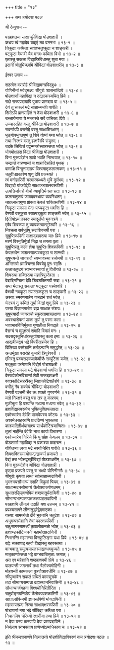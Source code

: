 +++
title = "१३"

+++
अथ त्रयोदशः पटलः  
    
    
श्री देव्युवाच --  
    
परब्रह्मतया साक्षाच्छ्रीविद्या षोडशाक्षरी ।  
कथय त्वं महादेव यद्यहं तव वल्लभा ॥ १३-१ ॥  
त्रिकूटाः कथिताः सर्वाश्चतुष्कूटा च शाङ्करी ।  
षट्कूटा वैष्णवी चैव मनवः कथिता विभो ॥ १३-२ ॥  
एतास्तु सकला विद्यास्रिविधास्तु श्रुता मया ।  
इदानीं श्रोतुमिच्छामि श्रीविद्यां षोडशाक्षरीम् ॥ १३-३ ॥  
    
ईश्वर उवाच --  
    
शठत्वेन वरारोहे श्रीविद्यामन्त्रविद्बुधः ।  
योगिनीनां भवेद्भक्ष्यः श्रीगुरोः शासनात्प्रिये ॥ १३-४ ॥  
षोडशार्णां महाविद्यां न दद्यात्कस्यचित् प्रिये ।  
राज्ञे राज्यप्रदायापि पुत्राय प्राणदाय वा ॥ १३-५ ॥  
देयं तु सकलं भद्रे साम्राज्यमपि पार्वति ।  
शिरोऽपि प्राणसहितं न देया षोडशाक्षरी ॥ १३-६ ॥  
उच्चार्यमाणा ये मन्त्रास्ते सर्वे वाचिकाः प्रिये ।  
उच्चाररहितं वस्तु श्रीविद्या षोडशाक्षरी ॥ १३-७ ॥  
सवर्णाऽपि वरारोहे वस्तु साक्षान्निरक्षरम् ।  
भृङ्गोपभुक्तपुष्पं तु शिवे योग्यं यथा भवेत् ॥ १३-८ ॥  
तथा निरक्षरं वस्तु ह्यक्षरैरपि संयुतम् ।  
उदके लिखितं यद्वन्मन्त्रोच्चारस्तथा भवेत् ॥ १३-९ ॥  
भोगमोक्षप्रदा विद्या श्रीविद्या षोडशाक्षरी ।  
विना गुरूपदेशेन शापो भवति निश्चयात् ॥ १३-१० ॥  
चन्द्रान्तं वारुणान्तं च शक्रादिसहितं पृथक् ।  
वामाक्षि बिन्दुनादाढ्यं विश्वमातृकलात्मकम् ॥ १३-११ ॥  
चतुवीधप्रकारेण शृणु देवि प्रकथ्यते ।  
त्वं मनोहारिणी यस्मात्कथ्यते भुवि दुर्लभम् ॥ १३-१२ ॥  
विद्यादौ योजयेद्देवि साक्षाज्जाग्रत्स्वरूपिणी ।  
उत्पत्तिर्जागरो बोधो व्यावृत्तिर्मनसः सदा ॥ १३-१३ ॥  
कलाचतुष्टयं जाग्रदवस्थायां व्यवस्थितम् ।  
जाग्रत्सत्त्वगुणा प्रोक्ता केवलं शक्तिरूपिणी ॥ १३-१४ ॥  
त्रिकूटा सकला भेदाः पञ्चकूटा भवन्ति हि ।  
वैष्णवी वसुकूटा स्यात्षट्कूटा शाङ्करी भवेत् ॥ १३-१५ ॥  
द्वितीयोऽयं प्रकारः स्याद्दुर्लभो भुवनत्रये ।  
एषैव शिवरूपा तु व्यापकत्वात्सुरेश्वरि ॥ १३-१६ ॥  
निश्चला सर्वभूतेषु सदाशिवमयी परा ।  
सुषुप्तिरूपिणी साक्षाद्ब्रह्मरूपा यतः प्रिये ॥ १३-१७ ॥  
मरणं विस्मृतिर्मूर्छा निद्रा च तमसा वृता ।  
सुषुप्तिस्तु कला ज्ञेया सुषुप्तिः शिवरूपिणी ॥ १३-१८ ॥  
केवलत्वेन जाग्रत्स्यात्पञ्चकूटा च शाम्भवी ।  
सुषुप्त्यन्ते जागरादौ स्वप्नावस्था रजोमयी ॥ १३-१९ ॥  
अभिलाषो भ्रमश्चिन्ता विषयेषु पुनः स्मृतिः ।  
कलाचतुष्टयं स्वप्नावस्थायां तु विधीयते ॥ १३-२० ॥  
शिवरूपा शक्तिरूपा महात्रिपुरदेवता ।  
वेदादिमण्डिता देवि शिवशक्तिमयी सदा ॥ १३-२१ ॥  
सप्त भेदास्तु सकलाः षट्कूटाः परमेश्वरि ।  
वैष्णवी नवकूटा स्यात्सप्तकूटा च शाङ्करी ॥ १३-२२ ॥  
अस्याः स्मरणमात्रेण गजदानं शतं भवेत् ।  
भेदत्रयं तु कथितं तूर्यां विद्यां शृणु प्रिये ॥ १३-२३ ॥  
यस्या विज्ञानमात्रेण ब्रह्म साक्षान्न संशयः ।  
सुषुप्त्यादौ जागरान्ते स्फुरत्तामात्रलक्षणा ॥ १३-२४ ॥  
अवस्थाशेषतां प्राप्ता तुर्या तु परमा कला ।  
भावाभावविनिर्मुक्ता गुणातीता निगद्यते ॥ १३-२५ ॥  
वैराग्यं च मुमुक्षत्वं शमादि विमलं मनः ।  
सदसद्वस्तुनिर्धारस्तुर्यायास्तु कला इमाः ॥ १३-२६ ॥  
आद्यबीजद्वयं भद्रे विपरीतक्रमेण हि ।  
विलिख्य परमेशानि ततोऽन्यानि समुद्धरेत् ॥ १३-२७ ॥  
अन्तर्मुखा वरारोहे कुमारी त्रिपुरेश्वरी ।  
एभिस्तु पञ्चसङ्ख्याकैर्बीजैः सम्पुटिता यजेत् ॥ १३-२८ ॥  
षट्कूटा परमेशानि विद्येयं षोडशाक्षरी ।  
त्रिकूटा सकला भद्रे षोडशार्णा भवन्ति हि ॥ १३-२९ ॥  
वैष्णव्येकोनविंशार्णा शैवी सप्तदशाक्षरी ।  
वक्त्रकोटिसहस्रैस्तु जिह्वाकोटिशतैरपि ॥ १३-३० ॥  
वणीतुं नैव शक्येयं श्रीविद्या षोडशाक्षरी ।  
वैष्णवी पञ्चमी चैव कः शक्तो गुणवर्णने ॥ १३-३१ ॥  
यतो निरक्षरं वस्तु परा तत्र तु कारणम् ।  
मूकीभूता हि पश्यन्ति मध्यमा मध्यमा भवेत् ॥ १३-३२ ॥  
ब्रह्मविद्यास्वरूपेण भुक्तिमुक्तिफलप्रदा ।  
एकोच्चारेण देवेशि वाजपेयस्य कोटयः ॥ १३-३३ ॥  
अश्वमेधसहस्राणि प्रादक्षिण्यं भुवस्तथा ।  
काश्यादितीर्थयात्राश्च सार्धकोटित्रयान्विताः ॥ १३-३४ ॥  
तुलां नार्हन्ति देवेशि नात्र कार्या विचारणा ।  
एकोच्चारेण गिरिजे किं पुनर्ब्रह्म केवलम् ॥ १३-३५ ॥  
षोडशार्णा महाविद्या न प्रकाश्या कदाचन ।  
गोपितव्या त्वया भद्रे स्वयोनिरिव पार्वति ॥ १३-३६ ॥  
शिवशक्तिसमायोगाद्यद्यत्कर्म प्रजायते ।  
वेद्यं तन्न भवेत्तद्वच्छ्रीविद्यां षोडशाक्षरीम् ॥ १३-३७ ॥  
विना गुरूपदेशेन श्रीविद्या षोडशाक्षरी ।  
दृष्ट्वा प्रजपते यस्तु स भक्ष्यो योगिनीगणैः ॥ १३-३८ ॥  
श्रीगुरोः कृपया लब्धा सर्वसाम्राज्यदायिनी ।  
भुवनत्रयसौभाग्यं ददाति विपुलां श्रियम् ॥ १३-३९ ॥  
साक्षान्मदनसौभाग्यं त्रैलोक्याकर्षणक्षमम् ।  
सुधातरङ्ङ्गिणीवेयं शब्दचातुर्यदायिनी ॥ १३-४० ॥  
सौभाग्यभाग्यसम्पन्नकलापटलदायिनी ।  
परब्रह्मणि लीनत्वं ददाति यश उत्तमम् ॥ १३-४१ ॥  
प्रपञ्चसागरे लीनानुद्धरेद्वेदमातृका ।  
यस्याः सामर्थ्यतो देवि भुवनानि चतुर्दश ॥ १३-४२ ॥  
अभूवन्परमेशानि तेषां कारणरूपिणी ।  
चतुःसागरसामर्थ्यं कृपालोकनतो भवेत् ॥ १३-४३ ॥  
ब्रह्माण्डकोटिजननी महामोक्षप्रदायिनी ।  
निःसरन्ति महामन्त्रा विस्फुलिङ्गा यथा प्रिये ॥ १३-४४ ॥  
वह्नेः सकाशाद् बहवो विद्यास्तु बहवस्तथा ।  
वाग्भवात्तु समुत्पन्नास्तस्माद्वाग्भवमुच्यते ॥ १३-४५ ॥  
मातृकार्णास्तथा भद्रे वाग्भवान्निसृताः क्रमात् ।  
अत एव महेशानि शब्दब्रह्ममयी प्रिये ॥ १३-४६ ॥  
पालयन्ती जगत्सर्वं तथा त्रैलोक्यमोहिनी ।  
मोहयन्ती कामकला पुत्रपौत्रप्रवधीनि ॥ १३-४७ ॥  
स्रीपुम्भावेन सकलं ग्रथितं कामसूत्रके ।  
तदा सौभाग्यसम्पन्ना ब्रह्मस्थाननिवासिनी ॥ १३-४८ ॥  
सौभाग्यगर्वगहना विश्वयोनिरितीरिता ।  
चतुर्वाङ्मयनिष्ठेयं त्रैलोक्यवशकारिणी ॥ १३-४९ ॥  
साक्षात्संविन्मयी ज्ञानरूपिणी भोगदायिनी ।  
महासम्पत्प्रदा नित्या साक्षादक्षररूपिणी ॥ १३-५० ॥  
षोडशार्णा मया भद्रे श्रीविद्या कथिता परा ।  
निधानमिव चोरेभ्यो रक्षणीया तथा प्रिये ॥ १३-५१ ॥  
न देया यस्य कस्यापि देया प्राणप्रदायिने ।  
निर्मलाय स्वभक्ताय प्राणेभ्योऽप्यधिकाय च ॥ १३-५२ ॥  
    
इति श्रीमज्ज्ञानार्णवे नित्यातन्त्रे षोडशीविद्याविवरणं नाम त्रयोदशः पटलः ॥   
१३ ॥  
    
    
    
    
    
